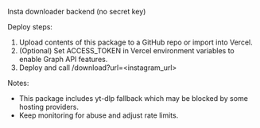 Insta downloader backend (no secret key)

Deploy steps:
1. Upload contents of this package to a GitHub repo or import into Vercel.
2. (Optional) Set ACCESS_TOKEN in Vercel environment variables to enable Graph API features.
3. Deploy and call /download?url=<instagram_url>

Notes:
- This package includes yt-dlp fallback which may be blocked by some hosting providers.
- Keep monitoring for abuse and adjust rate limits.
